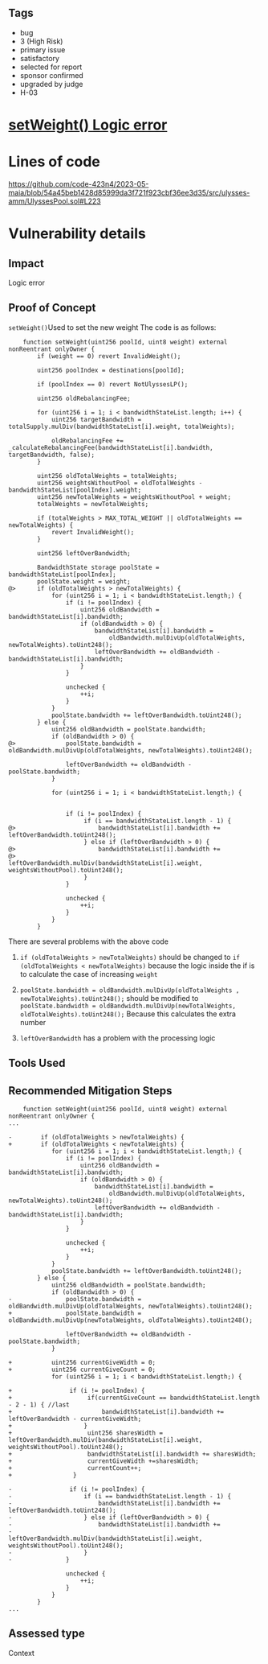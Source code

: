 ## Tags

- bug
- 3 (High Risk)
- primary issue
- satisfactory
- selected for report
- sponsor confirmed
- upgraded by judge
- H-03

# [setWeight() Logic error](https://github.com/code-423n4/2023-05-maia-findings/issues/766) 

# Lines of code

https://github.com/code-423n4/2023-05-maia/blob/54a45beb1428d85999da3f721f923cbf36ee3d35/src/ulysses-amm/UlyssesPool.sol#L223


# Vulnerability details

## Impact
Logic error

## Proof of Concept
`setWeight()`Used to set the new weight
The code is as follows:
```solidity
    function setWeight(uint256 poolId, uint8 weight) external nonReentrant onlyOwner {
        if (weight == 0) revert InvalidWeight();

        uint256 poolIndex = destinations[poolId];

        if (poolIndex == 0) revert NotUlyssesLP();

        uint256 oldRebalancingFee;

        for (uint256 i = 1; i < bandwidthStateList.length; i++) {
            uint256 targetBandwidth = totalSupply.mulDiv(bandwidthStateList[i].weight, totalWeights);

            oldRebalancingFee += _calculateRebalancingFee(bandwidthStateList[i].bandwidth, targetBandwidth, false);
        }

        uint256 oldTotalWeights = totalWeights;
        uint256 weightsWithoutPool = oldTotalWeights - bandwidthStateList[poolIndex].weight;
        uint256 newTotalWeights = weightsWithoutPool + weight;
        totalWeights = newTotalWeights;

        if (totalWeights > MAX_TOTAL_WEIGHT || oldTotalWeights == newTotalWeights) {
            revert InvalidWeight();
        }

        uint256 leftOverBandwidth;

        BandwidthState storage poolState = bandwidthStateList[poolIndex];
        poolState.weight = weight;
@>      if (oldTotalWeights > newTotalWeights) {
            for (uint256 i = 1; i < bandwidthStateList.length;) {
                if (i != poolIndex) {
                    uint256 oldBandwidth = bandwidthStateList[i].bandwidth;
                    if (oldBandwidth > 0) {
                        bandwidthStateList[i].bandwidth =
                            oldBandwidth.mulDivUp(oldTotalWeights, newTotalWeights).toUint248();
                        leftOverBandwidth += oldBandwidth - bandwidthStateList[i].bandwidth;
                    }
                }

                unchecked {
                    ++i;
                }
            }
            poolState.bandwidth += leftOverBandwidth.toUint248();
        } else {
            uint256 oldBandwidth = poolState.bandwidth;
            if (oldBandwidth > 0) {
@>              poolState.bandwidth = oldBandwidth.mulDivUp(oldTotalWeights, newTotalWeights).toUint248();

                leftOverBandwidth += oldBandwidth - poolState.bandwidth;
            }

            for (uint256 i = 1; i < bandwidthStateList.length;) {
              

                if (i != poolIndex) {
                     if (i == bandwidthStateList.length - 1) {
@>                       bandwidthStateList[i].bandwidth += leftOverBandwidth.toUint248();
                     } else if (leftOverBandwidth > 0) {
@>                       bandwidthStateList[i].bandwidth +=
@>                          leftOverBandwidth.mulDiv(bandwidthStateList[i].weight, weightsWithoutPool).toUint248();
                     }
                }

                unchecked {
                    ++i;
                }
            }
        }
```

There are several problems with the above code
1. `if (oldTotalWeights > newTotalWeights)` should be changed to `if (oldTotalWeights < newTotalWeights)` because the logic inside the if is to calculate the case of increasing `weight`

2. `poolState.bandwidth = oldBandwidth.mulDivUp(oldTotalWeights , newTotalWeights).toUint248();`
should be modified to `poolState.bandwidth = oldBandwidth.mulDivUp(newTotalWeights, oldTotalWeights).toUint248();`
Because this calculates the extra number

3. `leftOverBandwidth` has a problem with the processing logic



## Tools Used

## Recommended Mitigation Steps

```solidity
    function setWeight(uint256 poolId, uint8 weight) external nonReentrant onlyOwner {
...

-        if (oldTotalWeights > newTotalWeights) {
+        if (oldTotalWeights < newTotalWeights) {
            for (uint256 i = 1; i < bandwidthStateList.length;) {
                if (i != poolIndex) {
                    uint256 oldBandwidth = bandwidthStateList[i].bandwidth;
                    if (oldBandwidth > 0) {
                        bandwidthStateList[i].bandwidth =
                            oldBandwidth.mulDivUp(oldTotalWeights, newTotalWeights).toUint248();
                        leftOverBandwidth += oldBandwidth - bandwidthStateList[i].bandwidth;
                    }
                }

                unchecked {
                    ++i;
                }
            }
            poolState.bandwidth += leftOverBandwidth.toUint248();
        } else {
            uint256 oldBandwidth = poolState.bandwidth;
            if (oldBandwidth > 0) {
-               poolState.bandwidth = oldBandwidth.mulDivUp(oldTotalWeights, newTotalWeights).toUint248();
+               poolState.bandwidth = oldBandwidth.mulDivUp(newTotalWeights, oldTotalWeights).toUint248();

                leftOverBandwidth += oldBandwidth - poolState.bandwidth;
            }

+           uint256 currentGiveWidth = 0;
+           uint256 currentGiveCount = 0;
            for (uint256 i = 1; i < bandwidthStateList.length;) {

+                if (i != poolIndex) {
+                     if(currentGiveCount == bandwidthStateList.length - 2 - 1) { //last
+                         bandwidthStateList[i].bandwidth += leftOverBandwidth - currentGiveWidth;
+                    }
+                     uint256 sharesWidth = leftOverBandwidth.mulDiv(bandwidthStateList[i].weight, weightsWithoutPool).toUint248();
+                     bandwidthStateList[i].bandwidth += sharesWidth;
+                     currentGiveWidth +=sharesWidth;  
+                     currentCount++;
+                 }                

-                if (i != poolIndex) {
-                    if (i == bandwidthStateList.length - 1) {
-                        bandwidthStateList[i].bandwidth += leftOverBandwidth.toUint248();
-                    } else if (leftOverBandwidth > 0) {
-                        bandwidthStateList[i].bandwidth +=
-                            leftOverBandwidth.mulDiv(bandwidthStateList[i].weight, weightsWithoutPool).toUint248();
-                    }
-               }

                unchecked {
                    ++i;
                }
            }
        }
...

```


## Assessed type

Context